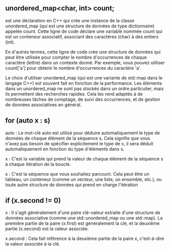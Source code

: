 ## unordered_map<char, int> count;

est une déclaration en C++ qui crée une instance de la classe unordered_map (qui est une structure de données de type dictionnaire) appelée count. Cette ligne de code déclare une variable nommée count qui est un conteneur associatif, associant des caractères (char) à des entiers (int).

En d'autres termes, cette ligne de code crée une structure de données qui peut être utilisée pour compter le nombre d'occurrences de chaque caractère (lettre) dans un contexte donné. Par exemple, vous pouvez utiliser count['a'] pour obtenir le nombre d'occurrences du caractère 'a'.

Le choix d'utiliser unordered_map (qui est une variante de std::map dans le langage C++) est souvent fait en fonction de la performance. Les éléments dans un unordered_map ne sont pas stockés dans un ordre particulier, mais ils permettent des recherches rapides. Cela les rend adaptés à de nombreuses tâches de comptage, de suivi des occurrences, et de gestion de données associatives en général.

## for (auto x : s)

auto : Le mot-clé auto est utilisé pour déduire automatiquement le type de données de chaque élément de la séquence s. Cela signifie que vous n'avez pas besoin de spécifier explicitement le type de x, il sera déduit automatiquement en fonction du type d'éléments dans s.

x : C'est la variable qui prend la valeur de chaque élément de la séquence s à chaque itération de la boucle.

s : C'est la séquence que vous souhaitez parcourir. Cela peut être un tableau, un conteneur (comme un vecteur, une liste, un ensemble, etc.), ou toute autre structure de données qui prend en charge l'itération

## if (x.second != 0)

x : Il s'agit généralement d'une paire clé-valeur extraite d'une structure de données associative (comme une std::unordered_map ou une std::map). La première partie de la paire (x.first) est généralement la clé, et la deuxième partie (x.second) est la valeur associée.

x.second : Cela fait référence à la deuxième partie de la paire x, c'est-à-dire la valeur associée à la clé.


